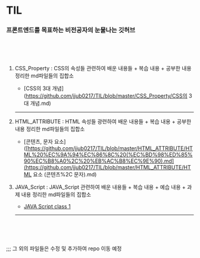 # TIL

### 프론트엔드를 목표하는 비전공자의 눈물나는 깃허브

<br>

<br>

<br>

1. CSS_Property : CSS의 속성들 관련하여 배운 내용들 + 복습 내용 + 공부한 내용 정리한 md파일들의 집합소

   - [CSS의 3대 개념](https://github.com/jjub0217/TIL/blob/master/CSS_Property/CSS의 3대 개념.md)

   ---

2. HTML_ATTRIBUTE : HTML 속성들 광련하여 배운 내용들 + 복습 내용 + 공부한 내용 정리한 md파일들의 집합소

   -  [콘텐츠, 문자 요소]([https://github.com/jjub0217/TIL/blob/master/HTML_ATTRIBUTE/HTML%20%EC%9A%94%EC%86%8C%20(%EC%BD%98%ED%85%90%EC%B8%A0%2C%20%EB%AC%B8%EC%9E%90).md](https://github.com/jjub0217/TIL/blob/master/HTML_ATTRIBUTE/HTML 요소 (콘텐츠%2C 문자).md)

3. JAVA_Script : JAVA_Script 관련하여 배운 내용들 + 복습 내용 + 예습 내용 + 과제  내용 정리한 md파일들의 집합소

   - [JAVA Script class 1](https://github.com/jjub0217/TIL/tree/master/JAVA_Script) 

   ---

   <br>

   <br>

   <br>





;;; 그 외의 파일들은 수정 및 추가하여 repo 이동 예정